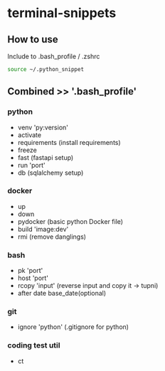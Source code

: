 # terminal-snippets

## How to use
Include to .bash_profile / .zshrc <br>

```bash
source ~/.python_snippet
```

## Combined >> '.bash_profile'
### python
- venv 'py:version'
- activate
- requirements (install requirements)
- freeze
- fast (fastapi setup)
- run 'port'
- db (sqlalchemy setup)

### docker
- up 
- down
- pydocker (basic python Docker file)
- build 'image:dev'
- rmi (remove danglings)

### bash
- pk 'port'
- host 'port'
- rcopy 'input' (reverse input and copy it -> tupni)
- after date base_date(optional)

### git
- ignore 'python' (.gitignore for python)

### coding test util
- ct
